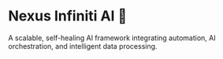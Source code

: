 # Nexus Infiniti AI 🚀  
A scalable, self-healing AI framework integrating automation, AI orchestration, and intelligent data processing.
